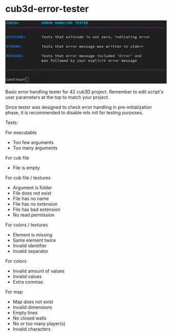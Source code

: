 # cub3d-error-tester

![example](example.png)

Basic error handling tester for 42 cub3D project. Remember to edit script's user parameters at the top to match your project.

Since tester was designed to check error handling in pre-initialization phase, it is recommended to disable mlx init for testing purposes.

Tests:

For executable
- Too few arguments
- Too many arguments

For cub file
- File is empty

For cub file / textures
- Argument is folder
- File does not exist
- File has no name
- File has no extension
- File has bad extension
- No read permission

For colors / textures
- Element is missing
- Same element twice
- Invalid identifier
- Invalid separator

For colors
- Invalid amount of values
- Invalid values
- Extra commas

For map
- Map does not exist
- Invalid dimensions
- Empty lines
- No closed walls
- No or too many player(s)
- Invalid characters
